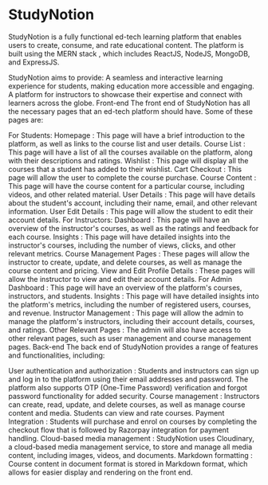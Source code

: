 # StudyNotion

StudyNotion is a fully functional ed-tech learning platform that enables users to create, consume, and rate educational content. The platform is built using the MERN stack , which includes ReactJS, NodeJS, MongoDB, and ExpressJS.

StudyNotion aims to provide:
A seamless and interactive learning experience for students, making education more accessible and engaging.
A platform for instructors to showcase their expertise and connect with learners across the globe.
Front-end
The front end of StudyNotion has all the necessary pages that an ed-tech platform should have. Some of these pages are:

For Students:
Homepage : This page will have a brief introduction to the platform, as well as links to the course list and user details.
Course List : This page will have a list of all the courses available on the platform, along with their descriptions and ratings.
Wishlist : This page will display all the courses that a student has added to their wishlist.
Cart Checkout : This page will allow the user to complete the course purchase.
Course Content : This page will have the course content for a particular course, including videos, and other related material.
User Details : This page will have details about the student's account, including their name, email, and other relevant information.
User Edit Details : This page will allow the student to edit their account details.
For Instructors:
Dashboard : This page will have an overview of the instructor's courses, as well as the ratings and feedback for each course.
Insights : This page will have detailed insights into the instructor's courses, including the number of views, clicks, and other relevant metrics.
Course Management Pages : These pages will allow the instructor to create, update, and delete courses, as well as manage the course content and pricing.
View and Edit Profile Details : These pages will allow the instructor to view and edit their account details.
For Admin
Dashboard : This page will have an overview of the platform's courses, instructors, and students.
Insights : This page will have detailed insights into the platform's metrics, including the number of registered users, courses, and revenue.
Instructor Management : This page will allow the admin to manage the platform's instructors, including their account details, courses, and ratings.
Other Relevant Pages : The admin will also have access to other relevant pages, such as user management and course management pages.
Back-end
The back end of StudyNotion provides a range of features and functionalities, including:

User authentication and authorization : Students and instructors can sign up and log in to the platform using their email addresses and password. The platform also supports OTP (One-Time Password) verification and forgot password functionality for added security.
Course management : Instructors can create, read, update, and delete courses, as well as manage course content and media. Students can view and rate courses.
Payment Integration : Students will purchase and enrol on courses by completing the checkout flow that is followed by Razorpay integration for payment handling.
Cloud-based media management : StudyNotion uses Cloudinary, a cloud-based media management service, to store and manage all media content, including images, videos, and documents.
Markdown formatting : Course content in document format is stored in Markdown format, which allows for easier display and rendering on the front end.
